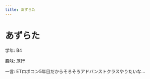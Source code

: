 ```yaml
---
title: あずらた
---
```


<!-- 演習の都合上インターネットに全公開されるので、どれも見えていいものだけ記入すること！ -->

# あずらた

学年: B4

趣味: 旅行

一言: ETロボコン5年目だからそろそろアドバンストクラスやりたいな...
